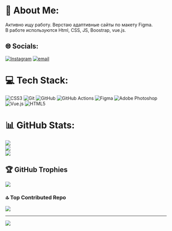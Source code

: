 # 💫 About Me:
Активно ищу работу. Верстаю адаптивные сайты по макету Figma.<br>В работе используются Html, CSS, JS, Boostrap, vue.js.


## 🌐 Socials:
[![Instagram](https://img.shields.io/badge/Instagram-%23E4405F.svg?logo=Instagram&logoColor=white)](https://instagram.com/rikcay) [![email](https://img.shields.io/badge/Email-D14836?logo=gmail&logoColor=white)](mailto:veronikagnulitskaya@gmail.com) 

# 💻 Tech Stack:
![CSS3](https://img.shields.io/badge/css3-%231572B6.svg?style=for-the-badge&logo=css3&logoColor=white) ![Git](https://img.shields.io/badge/git-%23F05033.svg?style=for-the-badge&logo=git&logoColor=white) ![GitHub](https://img.shields.io/badge/github-%23121011.svg?style=for-the-badge&logo=github&logoColor=white) ![GitHub Actions](https://img.shields.io/badge/github%20actions-%232671E5.svg?style=for-the-badge&logo=githubactions&logoColor=white) ![Figma](https://img.shields.io/badge/figma-%23F24E1E.svg?style=for-the-badge&logo=figma&logoColor=white) ![Adobe Photoshop](https://img.shields.io/badge/adobe%20photoshop-%2331A8FF.svg?style=for-the-badge&logo=adobe%20photoshop&logoColor=white) ![Vue.js](https://img.shields.io/badge/vue.js-%2335495e.svg?style=for-the-badge&logo=vuedotjs&logoColor=%234FC08D) ![HTML5](https://img.shields.io/badge/html5-%23E34F26.svg?style=for-the-badge&logo=html5&logoColor=white)
# 📊 GitHub Stats:
![](https://github-readme-stats.vercel.app/api?username=veronikasss&theme=dark&hide_border=true&include_all_commits=false&count_private=false)<br/>
![](https://nirzak-streak-stats.vercel.app/?user=veronikasss&theme=dark&hide_border=true)<br/>
![](https://github-readme-stats.vercel.app/api/top-langs/?username=veronikasss&theme=dark&hide_border=true&include_all_commits=false&count_private=false&layout=compact)

## 🏆 GitHub Trophies
![](https://github-profile-trophy.vercel.app/?username=veronikasss&theme=radical&no-frame=false&no-bg=true&margin-w=4)

### 🔝 Top Contributed Repo
![](https://github-contributor-stats.vercel.app/api?username=veronikasss&limit=5&theme=gotham&combine_all_yearly_contributions=true)

---
[![](https://visitcount.itsvg.in/api?id=veronikasss&icon=6&color=0)](https://visitcount.itsvg.in)

<!-- Proudly created with GPRM ( https://gprm.itsvg.in ) -->
